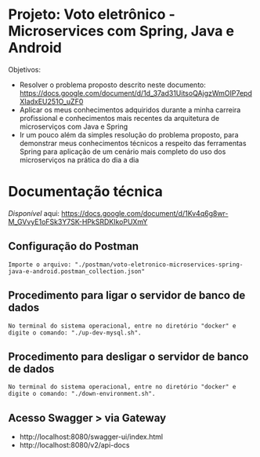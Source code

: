 # Projeto: Voto eletrônico - Microservices com Spring, Java e Android

Objetivos:
* Resolver o problema proposto descrito neste documento: https://docs.google.com/document/d/1d_37ad31UitsoQAjgzWmOIP7epdXIadxEU251O_uZF0
* Aplicar os meus conhecimentos adquiridos durante a minha carreira profissional e conhecimentos mais recentes da arquitetura de microserviços com Java e Spring
* Ir um pouco além da simples resolução do problema proposto, para demonstrar meus conhecimentos técnicos a respeito das ferramentas Spring para aplicação de um cenário mais completo do uso dos microserviços na prática do dia a dia

# Documentação técnica

*Disponível* aqui: https://docs.google.com/document/d/1Kv4q6g8wr-M_GVvyE1oFSk3Y7SK-HPkSRDKIkoPUXmY

## Configuração do Postman

    Importe o arquivo: "./postman/voto-eletronico-microservices-spring-java-e-android.postman_collection.json"

## Procedimento para ligar o servidor de banco de dados

    No terminal do sistema operacional, entre no diretório "docker" e digite o comando: "./up-dev-mysql.sh".

## Procedimento para desligar o servidor de banco de dados

    No terminal do sistema operacional, entre no diretório "docker" e digite o comando: "./down-environment.sh".

## Acesso Swagger > via Gateway

  * http://localhost:8080/swagger-ui/index.html
  * http://localhost:8080/v2/api-docs
